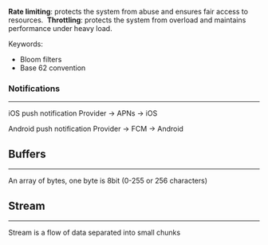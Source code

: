 **Rate limiting**: protects the system from abuse and ensures fair access to resources. 
**Throttling**: protects the system from overload and maintains performance under heavy load.

Keywords:
- Bloom filters
- Base 62 convention

### Notifications
---
iOS push notification 
Provider -> APNs -> iOS

Android push notification
Provider -> FCM -> Android
## Buffers
--- 
An array of bytes, one byte is 8bit (0-255 or 256 characters) 
## Stream
---
Stream is a flow of data separated into small chunks